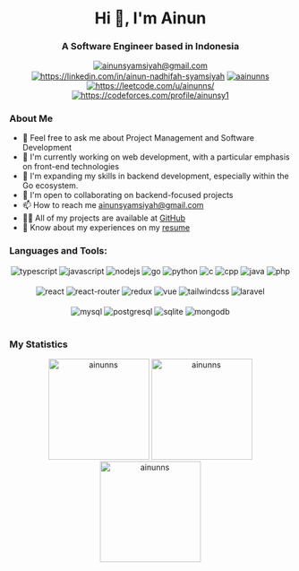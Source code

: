 <h1 align="center">Hi 👋, I'm Ainun</h1>
<h3 align="center">A Software Engineer based in Indonesia</h3>

<div align="center">
  <a href="mailto:ainunsyamsiyah@gmail.com" target="_blank"
    ><img
      align="center"
      src="https://img.shields.io/badge/Gmail-EA4335?style=for-the-badge&logo=gmail&logoColor=white"
      alt="ainunsyamsiyah@gmail.com"
  /></a>
  <a href="https://linkedin.com/in/ainun-nadhifah-syamsiyah" target="blank"
    ><img
      align="center"
      src="https://img.shields.io/badge/Linkedin-0A66C2?style=for-the-badge&logo=linkedin&logoColor=white"
      alt="https://linkedin.com/in/ainun-nadhifah-syamsiyah"
  /></a>
  <a href="https://twitter.com/aainunns" target="blank"
    ><img
      align="center"
      src="https://img.shields.io/badge/Twitter-000000?style=for-the-badge&logo=x&logoColor=white"
      alt="aainunns"
  /></a>
  <a href="https://leetcode.com/u/ainunns/" target="blank"
    ><img
      align="center"
      src="https://img.shields.io/badge/-Leetcode-FFA116?style=for-the-badge&logo=Leetcode&logoColor=white"
      alt="https://leetcode.com/u/ainunns/"
  /></a>
  <a href="https://codeforces.com/profile/ainunsy1" target="blank"
    ><img
      align="center"
      src="https://img.shields.io/badge/Codeforces-1F8ACB?style=for-the-badge&logo=Codeforces&logoColor=white"
      alt="https://codeforces.com/profile/ainunsy1"
  /></a>
</div>

<h3 align="left">About Me</h3>

- 💬 Feel free to ask me about Project Management and Software Development
- 🔭 I'm currently working on web development, with a particular emphasis on front-end technologies
- 🌱 I'm expanding my skills in backend development, especially within the Go ecosystem.
- 👯 I'm open to collaborating on backend-focused projects
- 📫 How to reach me [ainunsyamsiyah@gmail.com](mailto:ainunsyamsiyah@gmail.com)
- 👨‍💻 All of my projects are available at [GitHub](https://github.com/ainunns?tab=repositories)
- 📄 Know about my experiences on my [resume](https://drive.google.com/file/d/1dTPqC-AwOcPgsjqULc2kxgO4czj_U6W-/view?usp=sharing)

<h3 align="left">Languages and Tools:</h3>

<div align="center">
  <div align="center">
    <img
      align="center"
      src="https://img.shields.io/badge/TypeScript-3178C6?style=flat&logo=typescript&logoColor=white"
      alt="typescript"
    />
    <img
      align="center"
      src="https://img.shields.io/badge/JavaScript-323330?style=flat&logo=javascript&logoColor=F7DF1E"
      alt="javascript"
    />
    <img
      align="center"
      src="https://img.shields.io/badge/Node.js-339933?style=flat&logo=node.js&logoColor=white"
      alt="nodejs"
    />
    <img
      align="center"
      src="https://img.shields.io/badge/Go-00ADD8?style=flat&logo=go&logoColor=white"
      alt="go"
    />
    <img
      align="center"
      src="https://img.shields.io/badge/Python-14354C?style=flat&logo=python&logoColor=white"
      alt="python"
    />
    <img
      align="center"
      src="https://img.shields.io/badge/C-A8B9CC?style=flat&logo=c&logoColor=black"
      alt="c"
    />
    <img
      align="center"
      src="https://img.shields.io/badge/C%2B%2B-00599C?style=flat&logo=c%2B%2B&logoColor=white"
      alt="cpp"
    />
    <img
      align="center"
      src="https://img.shields.io/badge/Java-ED8B00?style=flat&logo=openjdk&logoColor=white"
      alt="java"
    />
    <img
      align="center"
      src="https://img.shields.io/badge/PHP-777BB4?style=flat&logo=php&logoColor=white"
      alt="php"
    />
  </div>
  <br />
  <div align="center">
    <img
      align="center"
      src="https://img.shields.io/badge/React-61DAFB?style=flat&logo=react&logoColor=black"
      alt="react"
    />
    <img
      align="center"
      src="https://img.shields.io/badge/React_Router-CA4245?style=flat&logo=react-router&logoColor=white"
      alt="react-router"
    />
    <img
      align="center"
      src="https://img.shields.io/badge/Redux-764ABC?style=flat&logo=redux&logoColor=white"
      alt="redux"
    />
    <img
      align="center"
      src="https://img.shields.io/badge/MySQL-4479A1?style=flat&logo=mysql&logoColor=white"
      alt="vue"
    />
    <img
      align="center"
      src="https://img.shields.io/badge/Tailwind_CSS-06B6D4?style=flat&logo=tailwind-css&logoColor=white"
      alt="tailwindcss"
    />
    <img
      align="center"
      src="https://img.shields.io/badge/Laravel-FF2D20?style=flat&logo=laravel&logoColor=white"
      alt="laravel"
    />
  </div>
  <br />
  <div align="center">
    <img
      align="center"
      src="https://img.shields.io/badge/MySQL-4479A1?style=flat&logo=mysql&logoColor=white"
      alt="mysql"
    />
    <img
      align="center"
      src="https://img.shields.io/badge/PostgreSQL-4169E1?style=flat&logo=postgresql&logoColor=white"
      alt="postgresql"
    />
    <img
      align="center"
      src="https://img.shields.io/badge/SQLite-003B57?style=flat&logo=sqlite&logoColor=white"
      alt="sqlite"
    />
    <img
      align="center"
      src="https://img.shields.io/badge/MongoDB-47A248?style=flat&logo=mongodb&logoColor=white"
      alt="mongodb"
    />
  </div>
  <br />
</div>

<h3 align="left">My Statistics</h3>

<div align="center">
  <img
    height="180"
    src="https://github-readme-stats-ainunns.vercel.app/api/top-langs?username=ainunns&theme=tokyonight&show_icons=true&locale=en&layout=compact"
    alt="ainunns"
  />
  <img
    height="180"
    src="https://github-readme-stats-ainunns.vercel.app/api?username=ainunns&theme=tokyonight&show_icons=true&locale=en"
    alt="ainunns"
  />
  <img
    height="180"
    src="https://github-readme-streak-stats-ainunns.vercel.app/?user=ainunns&theme=tokyonight"
    alt="ainunns"
  />
</div>
